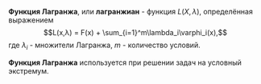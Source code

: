 **Функция Лагранжа**, или **лагранжиан** - функция $L(X,\lambda)$, определённая выражением $$L(x,λ) = F(x) + \sum_{i=1}^m\lambda_i\varphi_i(x),$$где $λ_i$ - множители Лагранжа, $m$ - количество условий.

**Функция Лагранжа** используется при решении задач на условный экстремум.
